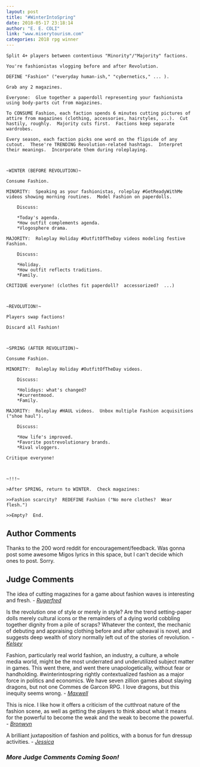 ```yaml
---
layout: post
title: "#WinterIntoSpring"
date: 2018-05-17 23:18:14
author: "E. E. COLI"
link: "www.miserytourism.com"
categories: 2018 rpg winner
---
```

```
Split 4+ players between contentious "Minority"/"Majority" factions.  

You're fashionistas vlogging before and after Revolution. 

DEFINE "Fashion" ("everyday human-ish," "cybernetics," ... ).

Grab any 2 magazines.

Everyone:  Glue together a paperdoll representing your fashionista using body-parts cut from magazines.

To CONSUME Fashion, each faction spends 6 minutes cutting pictures of attire from magazines (clothing, accessories, hairstyles, ...).  Cut hastily, roughly.  Majority cuts first.  Factions keep separate wardrobes.

Every season, each faction picks one word on the flipside of any cutout.  These're TRENDING Revolution-related hashtags.  Interpret their meanings.  Incorporate them during roleplaying.



~WINTER (BEFORE REVOLUTION)~

Consume Fashion.

MINORITY:  Speaking as your fashionistas, roleplay #GetReadyWithMe videos showing morning routines.  Model Fashion on paperdolls.  

	Discuss:

	*Today's agenda.
	*How outfit complements agenda.
	*Vlogosphere drama.

MAJORITY:  Roleplay Holiday #OutfitOfTheDay videos modeling festive Fashion.  

	Discuss:

	*Holiday.
	*How outfit reflects traditions.
	*Family.

CRITIQUE everyone! (clothes fit paperdoll?  accessorized?  ...)



~REVOLUTION!~

Players swap factions!

Discard all Fashion!



~SPRING (AFTER REVOLUTION)~

Consume Fashion.

MINORITY:  Roleplay Holiday #OutfitOfTheDay videos.

	Discuss:

	*Holidays: what's changed?
	*#currentmood.
	*Family.

MAJORITY:  Roleplay #HAUL videos.  Unbox multiple Fashion acquisitions ("shoe haul").

	Discuss:

	*How life's improved.
	*Favorite postrevolutionary brands.
	*Rival vloggers.

Critique everyone!



~!!!~

>After SPRING, return to WINTER.  Check magazines:

>>Fashion scarcity?  REDEFINE Fashion ("No more clothes?  Wear flesh.")

>>Empty?  End.

```
## Author Comments 

Thanks to the 200 word reddit for encouragement/feedback.  Was gonna post some awesome Migos lyrics in this space, but I can't decide which ones to post.  Sorry.

## Judge Comments 

The idea of cutting magazines for a game about fashion waves is interesting and fresh. - [*Rugerfred*]({{site.baseurl}}/judges)

Is the revolution one of style or merely in style? Are the trend setting-paper dolls merely cultural icons or the remainders of a dying world cobbling together dignity from a pile of scraps? Whatever the context, the mechanic of debuting and appraising clothing before and after upheaval is novel, and suggests deep wealth of story normally left out of the stories of revolution. - [*Kelsey*]({{site.baseurl}}/judges)

Fashion, particularly real world fashion, an industry, a culture, a whole media world, might be the most underrated and underutilized subject matter in games. This went there, and went there unapologetically, without fear or handholding. #winterintospring rightly contextualized fashion as a major force in politics and economics. We have seven zillion games about slaying dragons, but not one Commes de Garcon RPG. I love dragons, but this inequity seems wrong. - [*Maxwell*]({{site.baseurl}}/judges)

This is nice. I like how it offers a criticism of the cutthroat nature of the fashion scene, as well as getting the players to think about what it means for the powerful to become the weak and the weak to become the powerful. - [*Bronwyn*]({{site.baseurl}}/judges)

A brilliant juxtaposition of fashion and politics, with a bonus for fun dressup activities. - [*Jessica*]({{site.baseurl}}/judges)

### *More Judge Comments Coming Soon!* 
